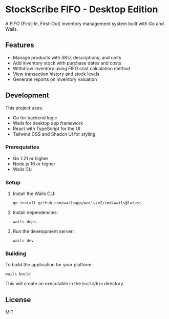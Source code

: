 
# StockScribe FIFO - Desktop Edition

A FIFO (First-In, First-Out) inventory management system built with Go and Wails.

## Features

- Manage products with SKU, descriptions, and units
- Add inventory stock with purchase dates and costs
- Withdraw inventory using FIFO cost calculation method
- View transaction history and stock levels
- Generate reports on inventory valuation

## Development

This project uses:
- Go for backend logic
- Wails for desktop app framework
- React with TypeScript for the UI
- Tailwind CSS and Shadcn UI for styling

### Prerequisites

- Go 1.21 or higher
- Node.js 16 or higher
- Wails CLI

### Setup

1. Install the Wails CLI:
   ```
   go install github.com/wailsapp/wails/v2/cmd/wails@latest
   ```

2. Install dependencies:
   ```
   wails deps
   ```

3. Run the development server:
   ```
   wails dev
   ```

### Building

To build the application for your platform:

```
wails build
```

This will create an executable in the `build/bin` directory.

## License

MIT

